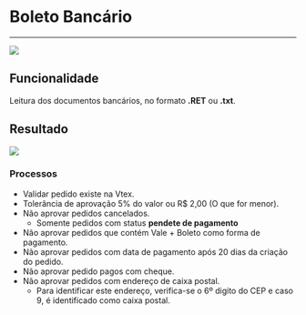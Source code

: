 # Boleto Bancário

---

![](http://developers.connectparts.com.br/imagens/ConciliacaoBoletoBancario_01.png)

## Funcionalidade

Leitura dos documentos bancários, no formato **.RET** ou **.txt**.

## Resultado

![](http://developers.connectparts.com.br/imagens/ConciliacaoBoletoBancario_02.png)

### Processos

* Validar pedido existe na Vtex.
* Tolerância de aprovação 5% do valor ou R$ 2,00 (O que for menor).
* Não aprovar pedidos cancelados.
	* Somente pedidos com status **pendete de pagamento**
* Não aprovar pedidos que contém Vale + Boleto como forma de pagamento.
* Não aprovar pedidos com data de pagamento após 20 dias da criação do pedido.
* Não aprovar pedido pagos com cheque.
* Não aprovar pedidos com endereço de caixa postal.
	* Para identificar este endereço, verifica-se o 6º digito do CEP e caso 9, é identificado como caixa postal.
